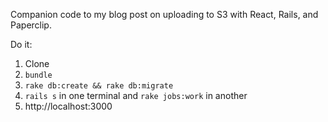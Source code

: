 Companion code to my blog post on uploading to S3 with React, Rails, and Paperclip.

Do it:

1. Clone
2. `bundle`
3. `rake db:create && rake db:migrate`
4. `rails s` in one terminal and `rake jobs:work` in another
5. http://localhost:3000


